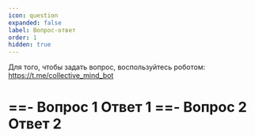 ```yaml
---
icon: question
expanded: false
label: Вопрос-ответ
order: 1
hidden: true
---
```

Для того, чтобы задать вопрос, воспользуйтесь роботом: https://t.me/collective_mind_bot

==- Вопрос 1
Ответ 1
==- Вопрос 2
Ответ 2
===